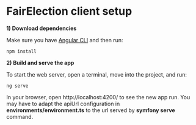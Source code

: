 # FairElection client setup

**1) Download dependencies**

Make sure you have [Angular CLI](https://angular.io/cli)
and then run:

```
npm install
```

**2) Build and serve the app**

To start the web server, open a terminal, move into the
project, and run:

```
ng serve
```

In your browser, open http://localhost:4200/ to see the new app run. You may have to adapt the
apiUrl configuration in **environments/environment.ts** to the url served by **symfony serve** command.

